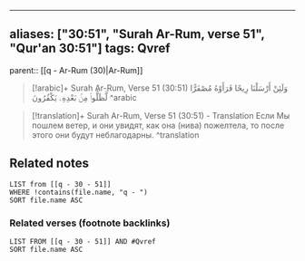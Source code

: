 
---
aliases: ["30:51", "Surah Ar-Rum, verse 51", "Qur'an 30:51"]
tags: Qvref
---

parent:: [[q - Ar-Rum (30)|Ar-Rum]]

> [!arabic]+ Surah Ar-Rum, Verse 51 (30:51)
> <span class="quran-arabic">وَلَئِنْ أَرْسَلْنَا رِيحًا فَرَأَوْهُ مُصْفَرًّا لَّظَلُّوا۟ مِنۢ بَعْدِهِۦ يَكْفُرُونَ</span>
^arabic

> [!translation]+ Surah Ar-Rum, Verse 51 (30:51) - Translation
> Если Мы пошлем ветер, и они увидят, как она (нива) пожелтела, то после этого они будут неблагодарны.
^translation



## Related notes
```dataview
LIST from [[q - 30 - 51]]
WHERE !contains(file.name, "q - ")
SORT file.name ASC
```

### Related verses (footnote backlinks)
```dataview
LIST FROM [[q - 30 - 51]] AND #Qvref
SORT file.name ASC
```

